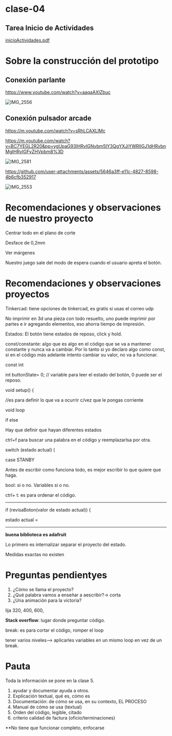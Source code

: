 # clase-04

## Tarea Inicio de Actividades

[inicioActividades.pdf](https://github.com/user-attachments/files/16842334/inicioActividades.pdf)

# Sobre la construcción del prototipo

## Conexión parlante

<https://www.youtube.com/watch?v=aaqaAXlZbuc>

![IMG_2556](https://github.com/user-attachments/assets/2b11f08c-cc94-43dd-ada4-3bac9d3d8b43)

## Conexión pulsador arcade

<https://m.youtube.com/watch?v=sRhLCAXLlMc>

<https://m.youtube.com/watch?v=BC7YEGL2R20&pp=ygUpaG93IHRvIGNvbm5lY3QgYXJjYWRlIGJ1dHRvbnMgIHRvIGFyZHVpbm8%3D>

![IMG_2581](https://github.com/user-attachments/assets/d1aaaec2-7b5d-4ba4-8a35-06668acf3c99)


<https://github.com/user-attachments/assets/5646a3ff-e11c-4827-8598-4b6cfb352917>


![IMG_2553](https://github.com/user-attachments/assets/d8d85558-85e0-440a-b833-918f7a240cf2)

# Recomendaciones y observaciones de nuestro proyecto

Centrar todo en el plano de corte

Desface de 0,2mm

Ver márgenes

Nuestro juego sale del modo de espera cuando el usuario apreta el botón.


# Recomendaciones y observaciones proyectos

Tinkercad: tiene opciones de tinkercad, es gratis si usas el correo udp

No imprimir en 3d una pieza con todo resuelto, uno puede imprimir por partes e ir agregando elementos, eso ahorra tiempo de impresión. 

Estados: El botón tiene estados de reposo, click y hold.

const/constante: algo que es algo en el código que se va a mantener constante y nunca va a cambiar. Por lo tanto si yo declaro algo como const, si en el código más adelante intento cambiar su valor, no va a funcionar.

const int 

int buttonState= 0; // variable para leer el estado del botón, 0 puede ser el reposo.

void setup() { 

//es para definir lo que va a ocurrir c/vez que le pongas corriente

void loop

if
else

Hay que definir que hayan diferentes estados

ctrl+f para buscar una palabra en el código y reemplazarlsa por otra.

switch (estado actual) (

case STANBY

Antes de escribir como funciona todo, es mejor escribir lo que quiere que haga.

bool: si o no. Variables si o no.

ctrl+ t: es para ordenar el código. 

---
if (revisaBoton(valor de estado actual)) {

estado actual = 

---

**buena biblioteca es adafruit**

Lo primero es internalizar separar el proyecto del estado.


Medidas exactas no existen

# Preguntas pendientyes
1. ¿Cómo se llama el proyecto?
2. ¿Qué palabra vamos a enseñar a aescribir?-> corta
3. ¿Una animación para la victoria?

lija 320, 400, 600, 

**Stack overflow**: lugar donde preguntar código.

break: es para cortar el código, romper el loop

tener varios niveles--> aplicarles variables en un mismo loop en vez de un break.

# Pauta

Toda la información se pone en la clase 5.

1. ayudar y documentar ayuda a otros.
2. Explicación textual, qué es, cómo es
3. Documentación: de cómo se usa, en su contexto, EL PROCESO
4. Manual de cómo se usa (textual)
5. Orden del código, legible, citado
6. criterio calidad de factura (oficio/terminaciones)

**No tiene que funcionar completo, enfocarse
